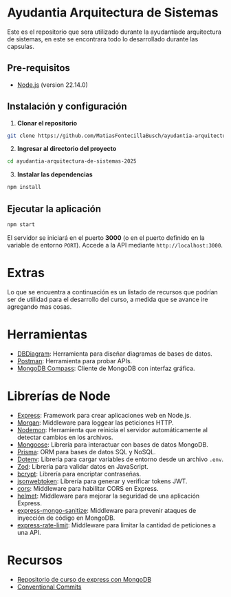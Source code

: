 # Ayudantia Arquitectura de Sistemas
Este es el repositorio que sera utilizado durante la  ayudantíade arquitectura de sistemas, en este se encontrara todo lo desarrollado durante las capsulas.

## Pre-requisitos
- [Node.js](https://nodejs.org/es/) (version 22.14.0)

## Instalación y configuración

1. **Clonar el repositorio**
```bash
git clone https://github.com/MatiasFontecillaBusch/ayudantia-arquitectura-de-sistemas-2025.git
```

2. **Ingresar al directorio del proyecto**
```bash
cd ayudantia-arquitectura-de-sistemas-2025
```

3. **Instalar las dependencias**
```bash
npm install
```
## Ejecutar la aplicación
```bash
npm start
```
El servidor se iniciará en el puerto **3000** (o en el puerto definido en la variable de entorno `PORT`). Accede a la API mediante `http://localhost:3000`.

# Extras
Lo que se encuentra a continuación es un listado de recursos que podrían ser de utilidad para el desarrollo del curso, a medida que se avance ire agregando mas cosas.

# Herramientas
- [DBDiagram](https://dbdiagram.io/home): Herramienta para diseñar diagramas de bases de datos.
- [Postman](https://www.postman.com/): Herramienta para probar APIs.
- [MongoDB Compass](https://www.mongodb.com/try/download/compass): Cliente de MongoDB con interfaz gráfica.

# Librerías de Node
- [Express](https://expressjs.com/): Framework para crear aplicaciones web en Node.js.
- [Morgan](https://www.npmjs.com/package/morgan): Middleware para loggear las peticiones HTTP.
- [Nodemon](https://www.npmjs.com/package/nodemon): Herramienta que reinicia el servidor automáticamente al detectar cambios en los archivos.
- [Mongoose](https://mongoosejs.com/): Librería para interactuar con bases de datos MongoDB.
- [Prisma](https://www.prisma.io/): ORM para bases de datos SQL y NoSQL.
- [Dotenv](https://www.npmjs.com/package/dotenv): Librería para cargar variables de entorno desde un archivo `.env`.
- [Zod](https://www.npmjs.com/package/zod): Librería para validar datos en JavaScript.
- [bcrypt](https://www.npmjs.com/package/bcrypt): Librería para encriptar contraseñas.
- [jsonwebtoken](https://www.npmjs.com/package/jsonwebtoken): Librería para generar y verificar tokens JWT.
- [cors](https://www.npmjs.com/package/cors): Middleware para habilitar CORS en Express.
- [helmet](https://www.npmjs.com/package/helmet): Middleware para mejorar la seguridad de una aplicación Express.
- [express-mongo-sanitize](https://www.npmjs.com/package/express-mongo-sanitize): Middleware para prevenir ataques de inyección de código en MongoDB.
- [express-rate-limit](https://www.npmjs.com/package/express-rate-limit): Middleware para limitar la cantidad de peticiones a una API.

# Recursos
- [Repositorio de curso de express con MongoDB](https://github.com/jonasschmedtmann/complete-node-bootcamp)
- [Conventional Commits](https://gist.github.com/qoomon/5dfcdf8eec66a051ecd85625518cfd13)